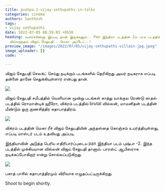 ```yaml
---
title: pushpa-2-vijay-sethupathi-in-talks
categories: cinema
authors: Santhosh
tags:
- vijay sethupathi
date: 2022-07-05 08:59:03 +0530
heading: வளர்ச்சின்னா இப்படி தான் இருக்கனும்.. Pan இந்தியா படத்தின் 2ம் பாக படத்தில்
  வில்லனாகும் விஜய் சேதுபதி.. மெகா அப்டேட்..!
preview_image: "/images/2022/07/05/vijay-sethupathi-villain-jpg.jpeg"
image_uploader: []
code: ''

---
```

விஜய் சேதுபதி செலக்ட் செய்து நடிக்கும் படங்களில் தெரிகிறது அவர் நடிகராக எப்படி தன்னை தானே செதுக்கியுள்ளார் என்பது தான்.

![](/images/2022/07/05/vijay-sethupathi-pushpa-2-2-jpg.jpeg)

விஜய் சேதுபதி சமீபத்தில் வெளியான மூன்று படங்கள் காத்து வாக்குல ரெண்டு காதல் படத்தில் ரொமான்டிக் ஹீரோ, விக்ரம் படத்தில் brutal வில்லன், மாமனிதன் படத்தின் மீண்டும் ஒரு குணசித்திர கதாபாத்திரம்.

![](/images/2022/07/05/vijay-sethupathi-pushpa-2-jpg.jpeg)

விக்ரம் படத்தின் மெகா ரீச் விஜய் சேதுபதியின் அந்தஸ்தை கொஞ்சம் உயர்த்தியுள்ளது, எப்படி மாஸ்டர் படம் உதவியது அப்படி.

இந்தியாவின் அடுத்த பெரிய எதிரிபார்ப்புடைய pan இந்தியா படம் புஷ்பா -2. இந்த படத்தில் முக்கியமான வில்லன் விஜய் சேதுபதி தானாம். பாரஸ்ட் ஆபிஸராக நடிக்கப்போகிறார் என்று சொல்லப்படுகிறது.

![](/images/2022/07/05/vijay-sethupathi-pushpa-2-1-jpg.jpeg)

பகாத் பாசில் கதாபாத்திரமும் விரிவாக எழுதப்பட்டிருக்கிறது.

Shoot to begin shortly.
